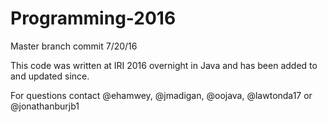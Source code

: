 # Programming-2016
Master branch commit 7/20/16

This code was written at IRI 2016 overnight in Java and has been added to and updated since.

For questions contact @ehamwey, @jmadigan, @oojava, @lawtonda17 or @jonathanburjb1
